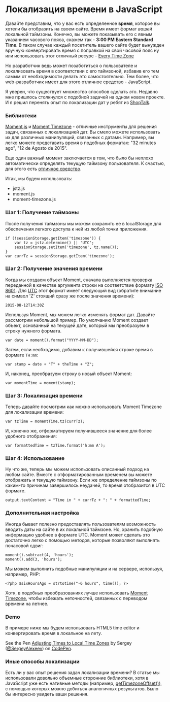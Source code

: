 # Локализация времени в JavaScript
Давайте представим, что у вас есть определенное **время**, которое вы хотели бы отобразить на своем сайте. Время имеет формат *вашей* локальной таймзоны. Конечно, вы можете показывать его с явным указанием часового пояса, скажем так - **3:00 PM Eastern Standard Time**. В таком случае каждый посетитель вашего сайте будет вынужден вручную конвертировать время с поправкой на свой часовой пояс ну или использовать этот отличный ресурс - [Every Time Zone]([1])

Но разработчик ведь может позаботиться о пользователе и локализовать время в соответствии с его таймзоной, избавив его тем самым от необходимости делать это самостоятельно. Тем более, что web-разработчик имеет для этого отличное средство - JavaScript.

Я уверен, что существует множество способов сделать это. Недавно мне пришлось столкнулся с подобной задачей на одном новом проекте. И я решил перенять опыт по локализации дат у ребят из [ShopTalk]([2]).

### Библиотеки

[Moment.js]([3]) и [Moment Timezone]([4]) - отличные инструменты для решения задач, связанных с локализацией дат. Вы смело можете использовать их для различных манипуляций, связанных с датами. Например, вы легко можете представить время в подобных форматах: "32 minutes ago", "12 de Agosto de 2015".

Еще один важный момент заключается в том, что было бы неплохо автоматически определять текущую таймзону пользователя. К счастью, для этого есть [отличное средство]([5]).

Итак, мы будем использовать:
* jstz.js
* moment.js
* moment-timezone.js

### Шаг 1: Получение таймзоны 

После получения таймзоны мы можем сохранить ее в localStorage для обеспечения легкого доступа к ней из любой точки приложения.

    if (!sessionStorage.getItem('timezone')) {
        var tz = jstz.determine() || 'UTC';
        sessionStorage.setItem('timezone', tz.name());
    }
    var currTz = sessionStorage.getItem('timezone');

### Шаг 2: Получение значения времени

Когда мы создаем объект Moment, сначала выполняется проверка переданной в качестве аргумента строки на соответствие формату [ISO 8601]([9]). Для [UTC]([6]) этот формат имеет следующий вид (обратите внимание на символ 'Z' стоящий сразу же после значения времени):

    2015-08-12T14:30Z

Используя Moment, мы можем легко изменять формат дат. Давайте рассмотрим небольшой пример. По умолчанию Moment создает объект, основанный на текущей дате, который мы преобразуем в строку нужного формата.

    var date = moment().format("YYYY-MM-DD");
    
Затем, если необходимо, добавим к получившейся строке время в формате `TH:mm`:

    var stamp = date + "T" + theTime + "Z";

И, наконец, преобразуем строку в новый объект Moment:

    var momentTime = moment(stamp);

### Шаг 3: Локализация времени

Теперь давайте посмотрим как можно использовать Moment Timezone для локализации времени:

    var tzTime = momentTime.tz(currTz);
    
И, конечно же, отформатируем получившееся значение для более удобного отображения:

    var formattedTime = tzTime.format('h:mm A');
 
### Шаг 4: Использование

Ну что же, теперь мы можем использовать описанный подход на любом сайте. Вместе с отформатированным временем вы можете отображать и текущую таймзону. Если же определение таймзоны по каким-то причинам завершилось неудачей, то время отобразится в UTC формате.

    output.textContent = "Time in " + currTz + ": " + formattedTime;

### Дополнительная настройка

Иногда бывает полезно предоставлять пользователям возможность вводить даты на сайте в их локальной таймзоне. Но, хранить подобную информацию удобнее в формате UTC. Moment может сделать это достаточно легко с помощью методов, которые позволяют выполнять почасовой сдвиг:

    moment().subtract(4, 'hours');
    moment().add(3, 'hours');
    
Мы можем выполнить подобные манипуляции и на сервере, используя, например, PHP:

    <?php $sixHoursAgo = strtotime("-6 hours", time()); ?>
    
Хотя, в подобных преобразованиях лучше использовать [Moment Timezone]([7]), чтобы избежать неточностей, связанных с переводом времени на летнее. 

### Demo

В примере ниже мы будем использовать HTML5 time editor и конвертировать время в локальное на лету.  

<p data-height="268" data-theme-id="18531" data-slug-hash="zvxZgw" data-default-tab="result" data-user="SergeyAlexeev" class='codepen'>See the Pen <a href='http://codepen.io/SergeyAlexeev/pen/zvxZgw/'>Adjusting Times to Local Time Zones</a> by Sergey (<a href='http://codepen.io/SergeyAlexeev'>@SergeyAlexeev</a>) on <a href='http://codepen.io'>CodePen</a>.</p>
<script async src="//assets.codepen.io/assets/embed/ei.js"></script>
    
### Иные способы локализации

Есть ли у вас опыт решения задач локализации времени? В статье мы использовали довольно объемные сторонние библиотеки, хотя в JavaScript уже есть нативные методы (например, [getTimezoneOffset()]([8])), с помощью которых можно добиться аналогичных результатов. Было бы интересно увидеть ваши решения.



 [1]: http://everytimezone.com/
 [2]: http://shoptalkshow.com/
 [3]: http://momentjs.com/
 [4]: http://momentjs.com/timezone/
 [5]: https://bitbucket.org/pellepim/jstimezonedetect
 [6]: https://en.wikipedia.org/wiki/Coordinated_Universal_Time
 [7]: http://momentjs.com/timezone/
 [8]: https://developer.mozilla.org/en-US/docs/Web/JavaScript/Reference/Global_Objects/Date/getTimezoneOffset
 [9]: https://en.wikipedia.org/wiki/ISO_8601
